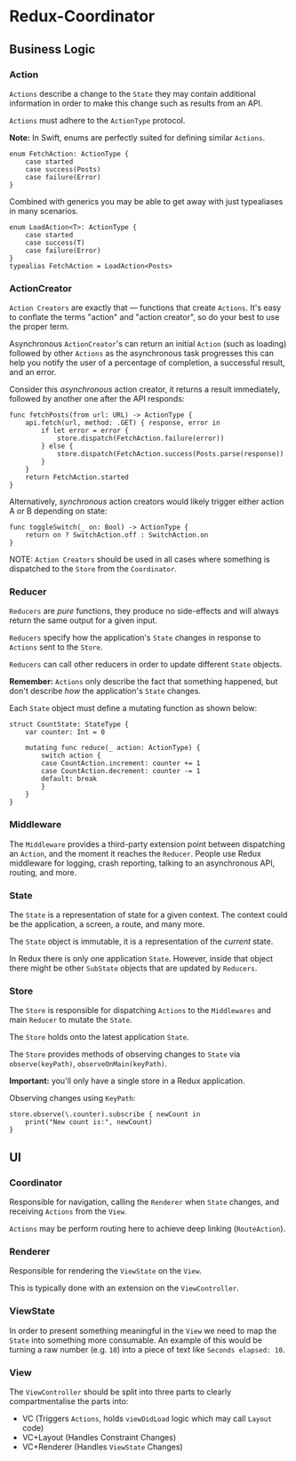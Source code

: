 # Redux-Coordinator

## Business Logic

### Action

`Actions` describe a change to the `State` they may contain additional information in order to make this change such as results from an API.

`Actions` must adhere to the `ActionType` protocol.

**Note:** In Swift, enums are perfectly suited for defining similar `Actions`.

```
enum FetchAction: ActionType {
    case started
    case success(Posts)
    case failure(Error)
}
```

Combined with generics you may be able to get away with just typealiases in many scenarios.

```
enum LoadAction<T>: ActionType {
    case started
    case success(T)
    case failure(Error)
}
typealias FetchAction = LoadAction<Posts>
```

### ActionCreator

`Action Creators` are exactly that — functions that create `Actions`. It's easy to conflate the terms "action" and "action creator", so do your best to use the proper term.

Asynchronous `ActionCreator`'s can return an initial `Action` (such as loading) followed by other `Actions` as the asynchronous task progresses this can help you notify the user of a percentage of completion, a successful result, and an error.

Consider this _asynchronous_ action creator, it returns a result immediately, followed by another one after the API responds:

```
func fetchPosts(from url: URL) -> ActionType {
    api.fetch(url, method: .GET) { response, error in
        if let error = error {
            store.dispatch(FetchAction.failure(error))
        } else {
            store.dispatch(FetchAction.success(Posts.parse(response))
        }
    }
    return FetchAction.started
}
```

Alternatively, _synchronous_ action creators would likely trigger either action A or B depending on state:

```
func toggleSwitch(_ on: Bool) -> ActionType {
    return on ? SwitchAction.off : SwitchAction.on
}
```

NOTE: `Action Creators` should be used in all cases where something is dispatched to the `Store` from the `Coordinator`.

### Reducer

`Reducers` are *pure* functions, they produce no side-effects and will always return the same output for a given input.

`Reducers` specify how the application's `State` changes in response to `Actions` sent to the `Store`.

`Reducers` can call other reducers in order to update different `State` objects.

**Remember:** `Actions` only describe the fact that something happened, but don't describe _how_ the application's `State` changes.

Each `State` object must define a mutating function as shown below:

```
struct CountState: StateType {
    var counter: Int = 0

    mutating func reduce(_ action: ActionType) {
        switch action {
        case CountAction.increment: counter += 1
        case CountAction.decrement: counter -= 1
        default: break
        }
    }
}
```

### Middleware

The `Middleware` provides a third-party extension point between dispatching an `Action`, and the moment it reaches the `Reducer`. People use Redux middleware for logging, crash reporting, talking to an asynchronous API, routing, and more.

### State

The `State` is a representation of state for a given context. The context could be the application, a screen, a route, and many more.

The `State` object is immutable, it is a representation of the _current_ state.

In Redux there is only one application `State`. However, inside that object there might be other `SubState` objects that are updated by `Reducers`.

### Store

The `Store` is responsible for dispatching `Actions` to the `Middlewares` and main `Reducer` to mutate the `State`.

The `Store` holds onto the latest application `State`.

The `Store` provides methods of observing changes to `State` via `observe(keyPath)`, `observeOnMain(keyPath)`.

**Important:** you'll only have a single store in a Redux application.

Observing changes using `KeyPath`:
```
store.observe(\.counter).subscribe { newCount in
    print("New count is:", newCount)
}
```

## UI

### Coordinator

Responsible for navigation, calling the `Renderer` when `State` changes, and receiving `Actions` from the `View`.

`Actions` may be perform routing here to achieve deep linking (`RouteAction`).

### Renderer

Responsible for rendering the `ViewState` on the `View`. 

This is typically done with an extension on the `ViewController`.

### ViewState

In order to present something meaningful in the `View` we need to map the `State` into something more consumable. An example of this would be turning a raw number (e.g. `10`) into a piece of text like `Seconds elapsed: 10`.

### View

The `ViewController` should be split into three parts to clearly compartmentalise the parts into:
- VC (Triggers `Actions`, holds `viewDidLoad` logic which may call `Layout` code)
- VC+Layout (Handles Constraint Changes)
- VC+Renderer (Handles `ViewState` Changes)

